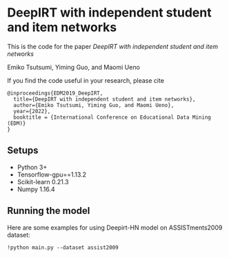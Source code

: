 # DeepIRT with independent student and item networks
This is the code for the paper *DeepIRT with independent student and item networks*

Emiko Tsutsumi, Yiming Guo, and Maomi Ueno

If you find the code useful in your research, please cite
```
@inproceedings{EDM2019_DeepIRT,
  title={DeepIRT with independent student and item networks},
  author={Emiko Tsutsumi, Yiming Guo, and Maomi Ueno},
  year={2022},
  booktitle = {International Conference on Educational Data Mining (EDM)}
}
```
## Setups

- Python 3+
- Tensorflow-gpu==1.13.2
- Scikit-learn 0.21.3
- Numpy 1.16.4

## Running the model
Here are some examples for using Deepirt-HN model on ASSISTments2009 dataset:
```
!python main.py --dataset assist2009
```
